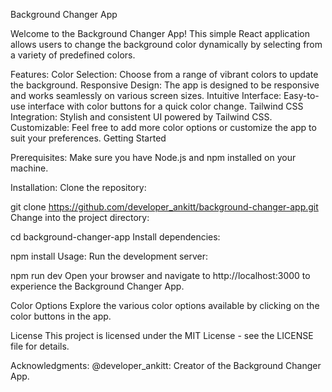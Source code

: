 Background Changer App

Welcome to the Background Changer App! This simple React application allows users to change the background color dynamically by selecting from a variety of predefined colors.

Features: Color Selection: Choose from a range of vibrant colors to update the background. Responsive Design: The app is designed to be responsive and works seamlessly on various screen sizes. Intuitive Interface: Easy-to-use interface with color buttons for a quick color change. Tailwind CSS Integration: Stylish and consistent UI powered by Tailwind CSS. Customizable: Feel free to add more color options or customize the app to suit your preferences. Getting Started

Prerequisites: Make sure you have Node.js and npm installed on your machine.

Installation: Clone the repository:

git clone https://github.com/developer_ankitt/background-changer-app.git Change into the project directory:

cd background-changer-app Install dependencies:

npm install Usage: Run the development server:

npm run dev Open your browser and navigate to http://localhost:3000 to experience the Background Changer App.

Color Options Explore the various color options available by clicking on the color buttons in the app.

License This project is licensed under the MIT License - see the LICENSE file for details.

Acknowledgments: @developer_ankitt: Creator of the Background Changer App.
